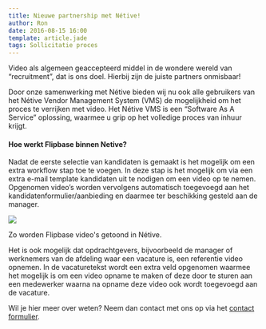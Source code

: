 ```yaml
---
title: Nieuwe partnership met Nétive!
author: Ron
date: 2016-08-15 16:00
template: article.jade
tags: Sollicitatie proces
---
```


<div class="first-paragraph">
Video als algemeen geaccepteerd middel in de wondere wereld van “recruitment”, dat is ons doel. Hierbij zijn de juiste partners onmisbaar!
</div>

<span class="more"></span>

<div class="small-10 medium-6 small-centered">
Door onze samenwerking met Nétive bieden wij nu ook alle gebruikers van het Nétive Vendor Management System (VMS) de mogelijkheid om het proces te verrijken met video. Het Nétive VMS is een “Software As A Service” oplossing, waarmee u grip op het volledige proces van inhuur krijgt.

#### Hoe werkt Flipbase binnen Netive?
Nadat de eerste selectie van kandidaten is gemaakt is het mogelijk om een extra workflow stap toe te voegen. In deze stap is het mogelijk om via een extra e-mail template kandidaten uit te nodigen om een video op te nemen. Opgenomen video’s worden vervolgens automatisch toegevoegd aan het kandidatenformulier/aanbieding en daarmee ter beschikking gesteld aan de manager.

<img class="article_image" src="../../../../assets/images/blog/apg.png"
     srcset="../../../../assets/images/blog/apg@2x.png 2x, ../../../../assets/images/blog/apg@3x.png 3x">
<p class="image-caption">Zo worden Flipbase video's getoond in Nétive.</p>

Het is ook mogelijk dat opdrachtgevers, bijvoorbeeld de manager of werknemers van de afdeling waar een vacature is, een referentie video opnemen. In de vacaturetekst wordt een extra veld opgenomen waarmee het mogelijk is om een video opname te maken of deze door te sturen aan een medewerker waarna na opname deze video ook wordt toegevoegd aan de vacature.

Wil je hier meer over weten? Neem dan contact met ons op via het <a href="/contact">contact formulier</a>.
